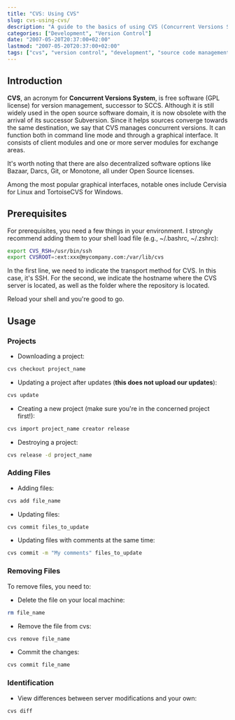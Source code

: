 ```yaml
---
title: "CVS: Using CVS"
slug: cvs-using-cvs/
description: "A guide to the basics of using CVS (Concurrent Versions System) for version control, including project management, adding and removing files, and identifying changes."
categories: ["Development", "Version Control"]
date: "2007-05-20T20:37:00+02:00"
lastmod: "2007-05-20T20:37:00+02:00"
tags: ["cvs", "version control", "development", "source code management"]
---
```


## Introduction

**CVS**, an acronym for **Concurrent Versions System**, is free software (GPL license) for version management, successor to SCCS. Although it is still widely used in the open source software domain, it is now obsolete with the arrival of its successor Subversion. Since it helps sources converge towards the same destination, we say that CVS manages concurrent versions. It can function both in command line mode and through a graphical interface. It consists of client modules and one or more server modules for exchange areas.

It's worth noting that there are also decentralized software options like Bazaar, Darcs, Git, or Monotone, all under Open Source licenses.

Among the most popular graphical interfaces, notable ones include Cervisia for Linux and TortoiseCVS for Windows.

## Prerequisites

For prerequisites, you need a few things in your environment. I strongly recommend adding them to your shell load file (e.g., ~/.bashrc, ~/.zshrc):

```bash
export CVS_RSH=/usr/bin/ssh
export CVSROOT=:ext:xxx@mycompany.com:/var/lib/cvs
```

In the first line, we need to indicate the transport method for CVS. In this case, it's SSH.
For the second, we indicate the hostname where the CVS server is located, as well as the folder where the repository is located.

Reload your shell and you're good to go.

## Usage

### Projects

* Downloading a project:

```bash
cvs checkout project_name
```

* Updating a project after updates (**this does not upload our updates**):

```bash
cvs update
```

* Creating a new project (make sure you're in the concerned project first!):

```bash
cvs import project_name creator release
```

* Destroying a project:

```bash
cvs release -d project_name
```

### Adding Files

* Adding files:

```bash
cvs add file_name
```

* Updating files:

```bash
cvs commit files_to_update
```

* Updating files with comments at the same time:

```bash
cvs commit -m "My comments" files_to_update
```

### Removing Files

To remove files, you need to:

* Delete the file on your local machine:

```bash
rm file_name
```

* Remove the file from cvs:

```bash
cvs remove file_name
```

* Commit the changes:

```bash
cvs commit file_name
```

### Identification

* View differences between server modifications and your own:

```bash
cvs diff
```
